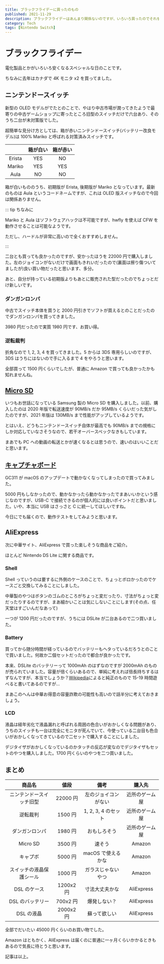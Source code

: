 ```yaml
---
title: ブラックフライデーに買ったのもの
published: 2021-11-29
description: ブラックフライデーはあんまり関係ないのですが、いろいろ買ったのでそれを紹介します
category: Tech
tags: [Nintendo Switch]
---
```


# ブラックフライデー

電化製品とかがいろいろ安くなるスペシャルな日のことです。

ちなみに去年はカナダで 4K モニタ x2 を買ってました。

## ニンテンドースイッチ

新型の OLED モデルがでたとのことで、やはり中古市場が潤ってきたようで最寄りの中古ゲームショップに寄ったところ旧型のスイッチだけで六台あり、そのうち二台が未対策版でした。

超簡単な見分け方としては、箱が赤いニンテンドースイッチ(バッテリー改良モデル)は 100% Mariko と呼ばれる対策済みスイッチです。

|        | 箱が白い | 箱が赤い |
| :----: | :------: | :------: |
| Erista |   YES    |    NO    |
| Mariko |   YES    |   YES    |
|  Aula  |    NO    |    NO    |

箱が白いもののうち、初期版が Erista, 後期版が Mariko となっています。最新のものは Aula というコードネームですが、これは OLED 版スイッチなので今回は関係ありません。

::: tip ちなみに

Mariko と Aula はソフトウェアハックは不可能ですが、hwfly を使えば CFW を動作させることは可能なようです。

ただし、ハードルが非常に高いので全くおすすめしません。

:::

二台とも買っても良かったのですが、安かったほうを 22000 円で購入しました。左のジョイコンがないだけで画面もきれいだったので(裏面は擦り傷ついてましたが)良い買い物だったと思います、多分。

あと、自分が持っている初期版よりもあとに販売された型だったのでちょっとだけ新しいです。

### ダンガンロンパ

中古でスイッチ本体を買うと 2000 円引きでソフトが買えるとのことだったのでダンガンロンパを買ってきました。

3980 円だったので実質 1980 円です、お買い得。

### 逆転裁判

折角なので 1, 2, 3, 4 を買ってきました。5 からは 3DS 専用らしいのですが、3DS はうちにはないので手に入るまで 4 をやろうと思います。

全部買って 1500 円くらいでしたが、普通に Amazon で買っても良かったかも知れませんね。

## [Micro SD](https://www.amazon.co.jp/dp/B09DKRN488)

いつもお世話になっている Samsung 製の Micro SD を購入しました。以前、購入したのは 2020 年版で転送速度が 90MB/s だか 95MB/s くらいだった気がしたのですが、2021 年版は 130MB/s まで性能がアップしているようです。

とはいえ、どうもニンテンドースイッチ自体が最高でも 90MB/s までの規格にしか対応していなさそうなので、若干オーバースペックなきもしています。

まあでも PC への動画の転送とかが速くなるとは思うので、速いのはいいことだと思います。

## [キャプチャボード](https://www.amazon.co.jp/gp/product/B091F7PJ7T)

GC311 が macOS のアップデートで動かなくなってしまったので買ってみました。

5000 円もしなかったので、動かなかったら動かなかったでまあいいかという感じなのですが、USB-C で接続できるのが個人的には良いポイントだと思いました。いや、本当に USB はさっさと C に統一してほしいですね。

今日にでも届くので、動作テストをしてみようと思います。

## AliExpress

次に中華サイト、AliExpress で買った楽しそうな商品をご紹介。

ほとんど Nintendo DS Lite に関する商品です。

### Shell

Shell っていうのは要するに外側のケースのことで、ちょっとボロかったのでケースごと交換してみることにしました。

中華製のやつはボタンのゴムのところがちょっと変だったり、寸法がちょっと変だったりするのですが、まあ細かいことは気にしないことにします(その点、任天堂はすごいんだなあって)

一つが 1200 円だったのですが、うちには DSLite が二台あるので二つ買いました。

### Battery

買ってから随分時間が経っているのでバッテリーもヘタっているだろうとのことで買いました。何故か二個セットだったので都合が良かったです。

本来、DSLite のバッテリーって 1000mAh のはずなのですが 2000mAh のものが売られていました。容量が倍くらいあるので、単純に考えれば倍長持ちするはずなんですが、本当でしょうか？[Wikipedia](https://en.wikipedia.org/wiki/Nintendo_DS_Lite)によると純正のもので 15-19 時間遊べると書いてあるのですが...

まあこのへんは中華お得意の容量詐欺の可能性も高いので話半分に考えておきましょう。

### LCD

液晶は経年劣化で液晶漏れと呼ばれる周囲の色合いがおかしくなる問題があり、うちのスイッチも一台は完全にモニタが死んでいて、今使っている二台目も色合いがおかしくなってきているので二セットで購入することにしました。

デジタイザがおかしくなっているのかタッチの反応が変なのでデジタイザもセットのやつを購入しました。1700 円くらいのやつを二つ買いました。

## まとめ

|          商品名          |   値段    |         備考         |     購入先     |
| :----------------------: | :-------: | :------------------: | :------------: |
| ニンテンドースイッチ旧型 | 22000 円  | 左のジョイコンがない | 近所のゲーム屋 |
|         逆転裁判         |  1500 円  | 1, 2, 3, 4 のセット  | 近所のゲーム屋 |
|      ダンガンロンパ      |  1980 円  |     おもしろそう     | 近所のゲーム屋 |
|         Micro SD         |  3500 円  |        速そう        |     Amazon     |
|         キャプボ         |  5000 円  |  macOS で使えるかな  |     Amazon     |
| スイッチの液晶保護シール |  1000 円  |  ガラスじゃないやつ  |     Amazon     |
|       DSL のケース       | 1200x2 円 |    寸法大丈夫かな    |   AliExpress   |
|     DSL のバッテリー     | 700x2 円  |     爆発しない？     |   AliExpress   |
|        DSL の液晶        | 2000x2 円 |     蘇って欲しい     |   AliExpress   |

全部でだいたい 45000 円くらいのお買い物でした。

Amazon はともかく、AliExpress は届くのに普通に一ヶ月くらいかかるときもあるので気長に待とうと思います。

記事は以上。
